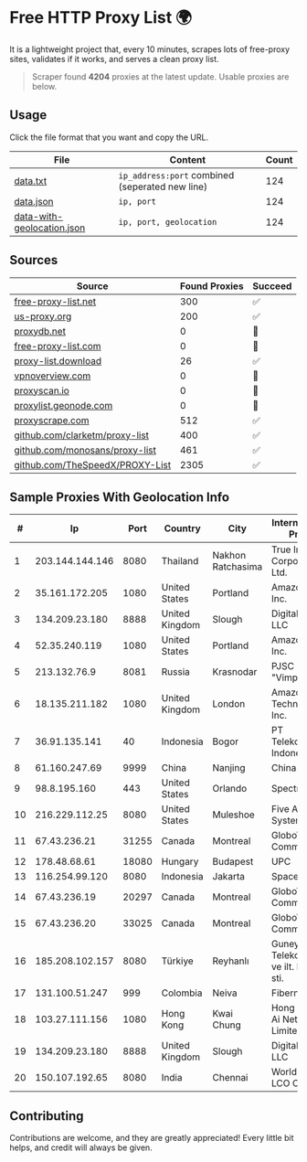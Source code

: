 
# Free HTTP Proxy List 🌍

It is a lightweight project that, every 10 minutes, scrapes lots of free-proxy sites, validates if it works, and serves a clean proxy list.


> Scraper found **4204** proxies at the latest update. Usable proxies are below.

## Usage

Click the file format that you want and copy the URL.


|File|Content|Count|
|----|-------|-----|
|[data.txt](https://raw.githubusercontent.com/themiralay/Proxy-List-World/master/data.txt)|`ip_address:port` combined (seperated new line)|124|
|[data.json](https://raw.githubusercontent.com/themiralay/Proxy-List-World/master/data.json)|`ip, port`|124|
|[data-with-geolocation.json](https://raw.githubusercontent.com/themiralay/Proxy-List-World/master/data-with-geolocation.json)|`ip, port, geolocation`|124|

## Sources

|Source|Found Proxies|Succeed|
|------|-------------|-------|
|[free-proxy-list.net](https://free-proxy-list.net)|300|✅|
|[us-proxy.org](https://www.us-proxy.org)|200|✅|
|[proxydb.net](http://proxydb.net)|0|🚫|
|[free-proxy-list.com](https://free-proxy-list.com/?page=&port=&type%5B%5D=http&type%5B%5D=https&up_time=0&search=Search)|0|🚫|
|[proxy-list.download](https://www.proxy-list.download/HTTP)|26|✅|
|[vpnoverview.com](https://vpnoverview.com/privacy/anonymous-browsing/free-proxy-servers)|0|🚫|
|[proxyscan.io](https://www.proxyscan.io)|0|🚫|
|[proxylist.geonode.com](https://proxylist.geonode.com/api/proxy-list?limit=300&page=1&sort_by=lastChecked&sort_type=desc&protocols=http,https)|0|🚫|
|[proxyscrape.com](https://api.proxyscrape.com/v2/?request=displayproxies&protocol=http&timeout=10000&country=all&ssl=all&anonymity=all)|512|✅|
|[github.com/clarketm/proxy-list](https://raw.githubusercontent.com/clarketm/proxy-list/master/proxy-list-raw.txt)|400|✅|
|[github.com/monosans/proxy-list](https://raw.githubusercontent.com/monosans/proxy-list/main/proxies/http.txt)|461|✅|
|[github.com/TheSpeedX/PROXY-List](https://raw.githubusercontent.com/TheSpeedX/PROXY-List/master/http.txt)|2305|✅|


## Sample Proxies With Geolocation Info

|#|Ip|Port|Country|City|Internet Service Provider|
|-|--|----|-------|----|-------------------------|
|1|203.144.144.146|8080|Thailand|Nakhon Ratchasima|True Internet Corporation CO. Ltd.|
|2|35.161.172.205|1080|United States|Portland|Amazon.com, Inc.|
|3|134.209.23.180|8888|United Kingdom|Slough|DigitalOcean, LLC|
|4|52.35.240.119|1080|United States|Portland|Amazon.com, Inc.|
|5|213.132.76.9|8081|Russia|Krasnodar|PJSC "Vimpelcom"|
|6|18.135.211.182|1080|United Kingdom|London|Amazon Technologies Inc.|
|7|36.91.135.141|40|Indonesia|Bogor|PT Telekomunikasi Indonesia|
|8|61.160.247.69|9999|China|Nanjing|China Telecom|
|9|98.8.195.160|443|United States|Orlando|Spectrum|
|10|216.229.112.25|8080|United States|Muleshoe|Five Area Systems, LLC|
|11|67.43.236.21|31255|Canada|Montreal|GloboTech Communications|
|12|178.48.68.61|18080|Hungary|Budapest|UPC|
|13|116.254.99.120|8080|Indonesia|Jakarta|SpaceX Starlink|
|14|67.43.236.19|20297|Canada|Montreal|GloboTech Communications|
|15|67.43.236.20|33025|Canada|Montreal|GloboTech Communications|
|16|185.208.102.157|8080|Türkiye|Reyhanlı|Guneydogu Telekom int.bil. ve ilt. hiz. tic. ltd. sti.|
|17|131.100.51.247|999|Colombia|Neiva|Fibernet TV SAS|
|18|103.27.111.156|1080|Hong Kong|Kwai Chung|Hong Kong San Ai Net Int'l Limited|
|19|134.209.23.180|8888|United Kingdom|Slough|DigitalOcean, LLC|
|20|150.107.192.65|8080|India|Chennai|World Phone-LCO Operation|



## Contributing

Contributions are welcome, and they are greatly appreciated! Every
little bit helps, and credit will always be given.

